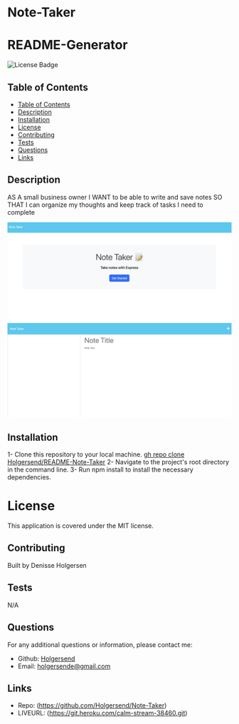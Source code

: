 # Note-Taker

# README-Generator
![License Badge](https://img.shields.io/badge/License-MIT-green)

## Table of Contents
- [Table of Contents](#table-of-contents)
- [Description](#description)
- [Installation](#installation)
- [License](#license)
- [Contributing](#contributing)
- [Tests](#tests)
- [Questions](#questions)
- [Links](#links)

## Description
AS A small business owner
I WANT to be able to write and save notes
SO THAT I can organize my thoughts and keep track of tasks I need to complete

<IMG SRC='assets/Screenshot 2023-08-17 at 10.14.55 PM.png'>
<IMG SRC='assets/Screenshot 2023-08-17 at 10.14.28 PM.png'>


## Installation 

1- Clone this repository to your local machine. [gh repo clone Holgersend/README-Note-Taker](https://github.com/Holgersend/Note-Taker.git)
2- Navigate to the project's root directory in the command line.
3- Run npm install to install the necessary dependencies.


# License 
This application is covered under the MIT license.

## Contributing 
Built by Denisse Holgersen

## Tests 
N/A

## Questions 
For any additional questions or information, please contact me:
- Github: [Holgersend](https://github.com/Holgersend)
- Email:  holgersende@gmail.com

## Links 
- Repo: (https://github.com/Holgersend/Note-Taker)
- LIVEURL: (https://git.heroku.com/calm-stream-38460.git)
